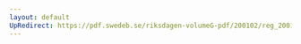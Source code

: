 ```yaml
---
layout: default
UpRedirect: https://pdf.swedeb.se/riksdagen-volumeG-pdf/200102/reg_200102/reg_200102_0379.pdf
---
```

